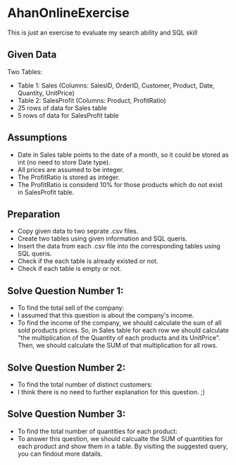 # AhanOnlineExercise
This is just an exercise to evaluate my search ability and SQL skill
## Given Data
Two Tables:
* Table 1: Sales (Columns: SalesID, OrderID, Customer, Product, Date, Quantity, UnitPrice)
* Table 2: SalesProfit (Columns: Product, ProfitRatio)
* 25 rows of data for Sales table
* 5 rows of data for SalesProfit table
## Assumptions
* Date in Sales table points to the date of a month, so it could be stored as int (no need to store Date type).
* All prices are assumed to be integer.
* The ProfitRatio is stored as integer.
* The ProfitRatio is considerd 10% for those products which do not exist in SalesProfit table.
## Preparation
* Copy given data to two seprate .csv files.
* Create two tables using given information and SQL queris.
* Insert the data from each .csv file into the corresponding tables using SQL queris.
* Check if the each table is already existed or not.
* Check if each table is empty or not.
## Solve Question Number 1:
* To find the total sell of the company:
* I assumed that this question is about the company's income.
* To find the income of the company, we should calculate the sum of all sold products prices. So, in Sales table for each row we should calculate "the multiplication of the Quantity of each products and its UnitPrice". Then, we should calculate the SUM of that multiplication for all rows.
## Solve Question Number 2:
* To find the total number of distinct customers:
* I think there is no need to further explanation for this question. ;)
## Solve Question Number 3:
* To find the total number of quantities for each product:
* To answer this question, we should calcualte the SUM of quantities for each product and show them in a table. By visiting the suggested query, you can findout more datails.